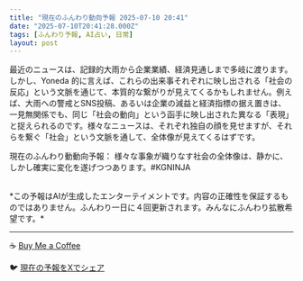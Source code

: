 ```yaml
---
title: "現在のふんわり動向予報 2025-07-10 20:41"
date: "2025-07-10T20:41:28.000Z"
tags: [ふんわり予報, AI占い, 日常]
layout: post
---
```


最近のニュースは、記録的大雨から企業業績、経済見通しまで多岐に渡ります。しかし、Yoneda 的に言えば、これらの出来事それぞれに映し出される「社会の反応」という文脈を通じて、本質的な繋がりが見えてくるかもしれません。例えば、大雨への警戒とSNS投稿、あるいは企業の減益と経済指標の据え置きは、一見無関係でも、同じ「社会の動向」という函手に映し出された異なる「表現」と捉えられるのです。様々なニュースは、それぞれ独自の顔を見せますが、それらを繋ぐ「社会」という文脈を通して、全体像が見えてくるはずです。


現在のふんわり動動向予報：
様々な事象が織りなす社会の全体像は、静かに、しかし確実に変化を遂げつつあります。#KGNINJA

<br>
*この予報はAIが生成したエンターテイメントです。内容の正確性を保証するものではありません。ふんわり一日に４回更新されます。みんなにふんわり拡散希望です。*

---
☕️ [Buy Me a Coffee](https://www.buymeacoffee.com/kgninja)

🐦 [現在の予報をXでシェア](https://twitter.com/intent/tweet?text=%E7%8F%BE%E5%9C%A8%E3%81%AE%E3%81%B5%E3%82%93%E3%82%8F%E3%82%8A%E4%BA%88%E5%A0%B1%3A%20%E3%80%8C%E6%9C%80%E8%BF%91%E3%81%AE%E3%83%8B%E3%83%A5%E3%83%BC%E3%82%B9%E3%81%AF%E3%80%81%E8%A8%98%E9%8C%B2%E7%9A%84%E5%A4%A7%E9%9B%A8%E3%81%8B%E3%82%89%E4%BC%81%E6%A5%AD%E6%A5%AD%E7%B8%BE%E3%80%81%E7%B5%8C%E6%B8%88%E8%A6%8B%E9%80%9A%E3%81%97%E3%81%BE%E3%81%A7%E5%A4%9A%E5%B2%90%E3%81%AB%E6%B8%A1%E3%82%8A%E3%81%BE%E3%81%99%E3%80%82%E3%80%8D%23KGNINJA%20%E7%B6%9A%E3%81%8D%E3%81%AF%E3%83%96%E3%83%AD%E3%82%B0%E3%81%A7%EF%BC%81%F0%9F%91%87&url=https%3A%2F%2Fkg-ninja.github.io%2FFunwariyoso%2F)
